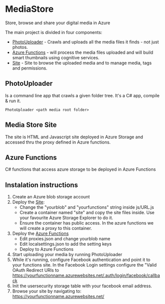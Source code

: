 # MediaStore
Store, browse and share your digital media in Azure

The main project is divided in four components:
- [PhotoUploader](./PhotoUploader) - Crawls and uploads all the media files it finds - not just photos.
- [Azure Functions](./Functions) - will process the media files uploaded and will build smart thumbnails using cognitive services.
- [Site](./MediaStoreSite) - Site to browse the uploaded media and to manage media, tags and permissions.

## PhotoUploader

Is a command line app that crawls a given folder tree.
It's a C# app, compile & run it.

```
PhotoUploader <path media root folder>
```

## Media Store Site

The site is HTML and Javascript site deployed in Azure Storage and accessed thru the proxy defined in Azure functions.

## Azure Functions

C# functions that access azure storage to be deployed in Azure Functions

## Instalation instructions

1. Create an Azure blob storage account
2. Deploy the [Site](./MediaStoreSite):
    - Change the "yourblob" and "yourfunctions" string inside js/URL.js
    - Create a container named "site" and copy the site files inside. Use your favourite Azure Storage Explorer to do it.
    - Ensure the container has public access. In the azure functions we will create a proxy to this container.
3. Deploy the [Azure Functions](./Functions)
    - Edit proxies.json and change yourblob name
    - Edit localsettings.json to add the setting keys
    - Deploy to Azure Functions
4. Start uploading your media by running PhotoUploader
5. While it's running, configure Facebook authentication and point it to your functions site. In the Facebook Login settings configure the "Valid OAuth Redirect URIs to https://yourfunctionname.azurewebsites.net/.auth/login/facebook/callback
6. Init the  usersecurity storage table with your facebook email address.
7. Browse your site by navigating to: https://yourfunctionname.azurewebsites.net/
